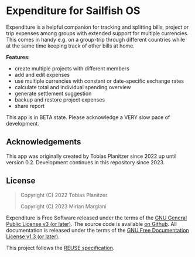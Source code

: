 <!--
SPDX-FileCopyrightText: 2023 Mirian Margiani
SPDX-FileCopyrightText: 2022 Tobias Planitzer
SPDX-License-Identifier: GFDL-1.3-or-later
-->

# Expenditure for Sailfish OS

Expenditure is a helpful companion for tracking and splitting bills, project or
trip expenses among groups with extended support for multiple currencies. This
comes in handy e.g. on a group-trip through different countries while at the
same time keeping track of other bills at home.

**Features:**

- create multiple projects with different members
- add and edit expenses
- use multiple currencies with constant or date-specific exchange rates
- calculate total and individual spending overview
- generate settlement suggestion
- backup and restore project expenses
- share report

This app is in BETA state. Please acknowledge a VERY slow pace of development.


## Acknowledgements

This app was originally created by Tobias Planitzer since 2022 up until version
0.2. Development continues in this repository since 2023.


## License

> Copyright (C) 2022 Tobias Planitzer
>
> Copyright (C) 2023 Mirian Margiani

Expenditure is Free Software released under the terms of the
[GNU General Public License v3 (or later)](https://spdx.org/licenses/GPL-3.0-or-later.html).
The source code is available [on Github](https://github.com/ichthyosaurus/harbour-expenditure).
All documentation is released under the terms of the
[GNU Free Documentation License v1.3 (or later)](https://spdx.org/licenses/GFDL-1.3-or-later.html).

This project follows the [REUSE specification](https://api.reuse.software/info/github.com/ichthyosaurus/harbour-expenditure).
